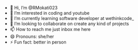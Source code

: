 - 👋 Hi, I’m @RMokati023
- 👀 I’m interested in coding and youtube
- 🌱 I’m currently learning software developer at wethinkcode_
- 💞️ I’m looking to collaborate on create any kind of projects
- 📫 How to reach me just inbox me here
- 😄 Pronouns: she/her
- ⚡ Fun fact: better in person

<!---
RMokati023/RMokati023 is a ✨ special ✨ repository because its `README.md` (this file) appears on your GitHub profile.
You can click the Preview link to take a look at your changes.
--->
